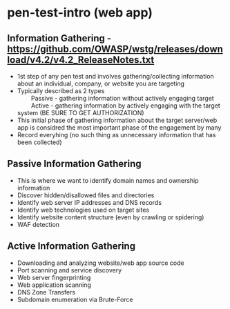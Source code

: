 # pen-test-intro (web app)
## Information Gathering - https://github.com/OWASP/wstg/releases/download/v4.2/v4.2_ReleaseNotes.txt
+ 1st step of any pen test and involves gathering/collecting information about an individual, company, or website you are targeting
+ Typically described as 2 types<br>
&nbsp; &nbsp; &nbsp; &nbsp; Passive - gathering information without actively engaging target<br>
&nbsp; &nbsp; &nbsp; &nbsp; Active - gathering information by actively engaging with the target system (BE SURE TO GET AUTHORIZATION)
+ This initial phase of gathering information about the target server/web app is considred the most important phase of the engagement by many
+ Record everyhing (no such thing as unnecessary information that has been collected)

## Passive Information Gathering
+ This is where we want to identify domain names and ownership information
+ Discover hidden/disallowed files and directories
+ Identify web server IP addresses and DNS records
+ Identify web technologies used on target sites
+ Identify website content structure (even by crawling or spidering)
+ WAF detection

## Active Information Gathering
+ Downloading and analyzing website/web app source code
+ Port scanning and service discovery
+ Web server fingerprinting
+ Web application scanning
+ DNS Zone Transfers
+ Subdomain enumeration via Brute-Force

